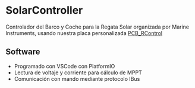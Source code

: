 # SolarController
Controlador del Barco y Coche para la Regata Solar organizada por Marine Instruments, usando nuestra placa personalizada [PCB_RControl](https://github.com/OPRobots/PCB_RControl)

## Software
- Programado con VSCode con PlatformIO
- Lectura de voltaje y corriente para cálculo de MPPT
- Comunicación con mando mediante protocolo IBus
